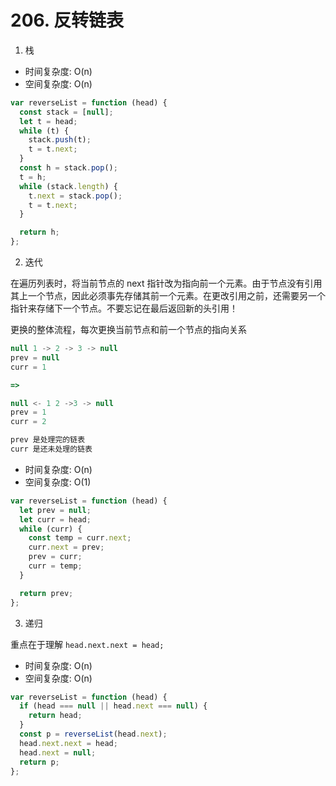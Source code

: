 # 206. 反转链表

1. 栈

* 时间复杂度: O(n)
* 空间复杂度: O(n)

```js
var reverseList = function (head) {
  const stack = [null];
  let t = head;
  while (t) {
    stack.push(t);
    t = t.next;
  }
  const h = stack.pop();
  t = h;
  while (stack.length) {
    t.next = stack.pop();
    t = t.next;
  }

  return h;
};
```

2. 迭代

在遍历列表时，将当前节点的 next 指针改为指向前一个元素。由于节点没有引用其上一个节点，因此必须事先存储其前一个元素。在更改引用之前，还需要另一个指针来存储下一个节点。不要忘记在最后返回新的头引用！

更换的整体流程，每次更换当前节点和前一个节点的指向关系

```js
null 1 -> 2 -> 3 -> null
prev = null
curr = 1

=>

null <- 1 2 ->3 -> null
prev = 1
curr = 2

prev 是处理完的链表
curr 是还未处理的链表
```

* 时间复杂度: O(n)
* 空间复杂度: O(1)

```js
var reverseList = function (head) {
  let prev = null;
  let curr = head;
  while (curr) {
    const temp = curr.next;
    curr.next = prev;
    prev = curr;
    curr = temp;
  }

  return prev;
};
```

3. 递归

重点在于理解 `head.next.next = head;`

* 时间复杂度: O(n)
* 空间复杂度: O(n)

```js
var reverseList = function (head) {
  if (head === null || head.next === null) {
    return head;
  }
  const p = reverseList(head.next);
  head.next.next = head;
  head.next = null;
  return p;
};
```
